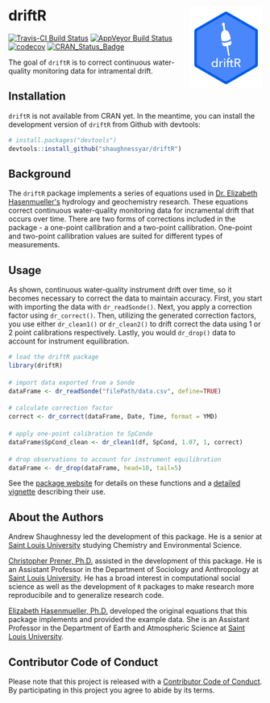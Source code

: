 
<!-- README.md is generated from README.Rmd. Please edit that file -->
driftR <img src="man/figures/logo.png" align="right" />
=======================================================

[![Travis-CI Build Status](https://travis-ci.org/shaughnessyar/driftR.svg?branch=master)](https://travis-ci.org/shaughnessyar/driftR) [![AppVeyor Build Status](https://ci.appveyor.com/api/projects/status/github/shaughnessyar/driftR?branch=master&svg=true)](https://ci.appveyor.com/project/shaughnessyar/driftR) [![codecov](https://codecov.io/gh/shaughnessyar/driftR/branch/master/graph/badge.svg)](https://codecov.io/gh/shaughnessyar/driftR) [![CRAN\_Status\_Badge](http://www.r-pkg.org/badges/version/driftR)](https://cran.r-project.org/package=driftR)

The goal of `driftR` is to correct continuous water-quality monitoring data for intramental drift.

Installation
------------

`driftR` is not available from CRAN yet. In the meantime, you can install the development version of `driftR` from Github with devtools:

``` r
# install.packages("devtools")
devtools::install_github("shaughnessyar/driftR")
```

Background
----------

The `driftR` package implements a series of equations used in [Dr. Elizabeth Hasenmueller's](https://hasenmuellerlab.weebly.com) hydrology and geochemistry research. These equations correct continuous water-quality monitoring data for incramental drift that occurs over time. There are two forms of corrections included in the package - a one-point callibration and a two-point callibration. One-point and two-point callibration values are suited for different types of measurements.

Usage
-----

As shown, continuous water-quality instrument drift over time, so it becomes necessary to correct the data to maintain accuracy. First, you start with importing the data with `dr_readSonde()`. Next, you apply a correction factor using `dr_correct()`. Then, utilizing the generated correction factors, you use either `dr_clean1()` or `dr_clean2()` to drift correct the data using 1 or 2 point calibrations respectively. Lastly, you would `dr_drop()` data to account for instrument equilibration.

``` r
# load the driftR package
library(driftR)

# import data exported from a Sonde 
dataFrame <- dr_readSonde("filePath/data.csv", define=TRUE)

# calculate correction factor
correct <- dr_correct(dataFrame, Date, Time, format = YMD)

# apply one-point calibration to SpConde
dataFrame$SpCond_clean <- dr_clean1(df, SpCond, 1.07, 1, correct)

# drop observations to account for instrument equilibration
dataFrame <- dr_drop(dataFrame, head=10, tail=5)
```

See the [package website](https://shaughnessyar.github.io/driftR/) for details on these functions and a [detailed vignette]() describing their use.

About the Authors
-----------------

Andrew Shaughnessy led the development of this package. He is a senior at [Saint Louis University](https://www.slu.edu) studying Chemistry and Environmental Science.

[Christopher Prener, Ph.D.](https://chris-prener.github.io) assisted in the development of this package. He is an Assistant Professor in the Department of Sociology and Anthropology at [Saint Louis University](https://www.slu.edu). He has a broad interest in computational social science as well as the development of `R` packages to make research more reproducibile and to generalize research code.

[Elizabeth Hasenmueller, Ph.D.](https://hasenmuellerlab.weebly.com) developed the original equations that this package implements and provided the example data. She is an Assistant Professor in the Department of Earth and Atmospheric Science at [Saint Louis University](https://www.slu.edu).

Contributor Code of Conduct
---------------------------

Please note that this project is released with a [Contributor Code of Conduct](https://github.com/shaughnessyar/driftR/blob/master/CONDUCT.md). By participating in this project you agree to abide by its terms.
